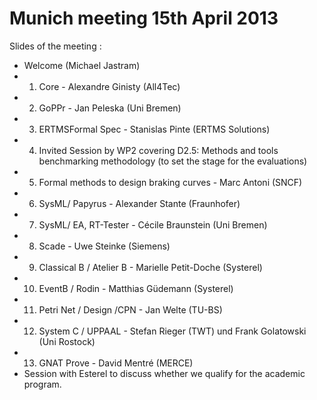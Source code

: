 Munich meeting 15th April 2013
================

Slides of the meeting :

*  Welcome (Michael Jastram)
*  1. Core -  Alexandre Ginisty (All4Tec)
*  2. GoPPr - Jan Peleska (Uni Bremen) 
*  3. ERTMSFormal Spec - Stanislas Pinte (ERTMS Solutions)
*  4. Invited Session by WP2 covering D2.5: Methods and tools benchmarking methodology (to set the stage for the evaluations)
*  5. Formal methods to design braking curves - Marc Antoni (SNCF) 
*  6. SysML/ Papyrus - Alexander Stante (Fraunhofer)   
*  7. SysML/ EA, RT-Tester -  Cécile Braunstein (Uni Bremen) 
*  8. Scade - Uwe Steinke (Siemens) 
*  9. Classical B / Atelier B -  Marielle Petit-Doche (Systerel) 
*  10. EventB / Rodin - Matthias Güdemann (Systerel)
*  11. Petri Net / Design /CPN -  Jan Welte (TU-BS)
*  12. System C / UPPAAL -  Stefan Rieger (TWT) und Frank Golatowski (Uni Rostock)  
*  13. GNAT Prove -  David Mentré (MERCE)
*  Session with Esterel to discuss whether we qualify for the academic program.
